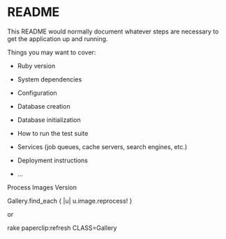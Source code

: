# README

This README would normally document whatever steps are necessary to get the
application up and running.

Things you may want to cover:

* Ruby version

* System dependencies

* Configuration

* Database creation

* Database initialization

* How to run the test suite

* Services (job queues, cache servers, search engines, etc.)

* Deployment instructions

* ...


Process Images Version 

Gallery.find_each { |u| u.image.reprocess! }

or 

rake paperclip:refresh CLASS=Gallery